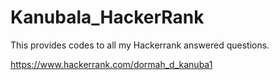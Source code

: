 # Kanubala_HackerRank
This provides codes to all my Hackerrank answered questions.  

https://www.hackerrank.com/dormah_d_kanuba1
